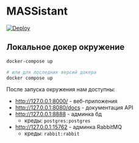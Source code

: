 # MASSistant

[![Deploy](https://github.com/Dungeon-MASSters/MASSistant/actions/workflows/deploy.yml/badge.svg)](https://github.com/Dungeon-MASSters/MASSistant/actions/workflows/deploy.yml)

## Локальное докер окружение

```bash
docker-compose up

# или для последних версий докера
docker compose up
```

После запуска окружения нам доступны:

- http://127.0.0.1:8000/ - веб-приложения
- http://127.0.0.1:8080/docs - документация API
- http://127.0.0.1:8888 - админка бд
  - креды: `postgres:postgres`
- http://127.0.0.1:15762 - админка RabbitMQ
  - креды: `rabbit:rabbit`

